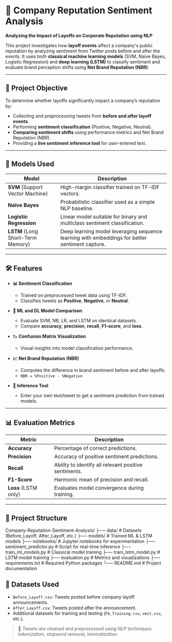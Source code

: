 # 💼 Company Reputation Sentiment Analysis

**Analyzing the Impact of Layoffs on Corporate Reputation using NLP**

This project investigates how **layoff events** affect a company's public reputation by analyzing sentiment from Twitter posts before and after the events. It uses both **classical machine learning models** (SVM, Naïve Bayes, Logistic Regression) and **deep learning (LSTM)** to classify sentiment and evaluate brand perception shifts using **Net Brand Reputation (NBR)**.

---

## 🎯 Project Objective

To determine whether layoffs significantly impact a company’s reputation by:

- Collecting and preprocessing tweets from **before and after layoff events**.
- Performing **sentiment classification** (Positive, Negative, Neutral).
- **Comparing sentiment shifts** using performance metrics and Net Brand Reputation (NBR).
- Providing a **live sentiment inference tool** for user-entered text.

---

## 🧠 Models Used

| Model | Description |
|-------|-------------|
| **SVM** (Support Vector Machine) | High-margin classifier trained on TF-IDF vectors. |
| **Naïve Bayes** | Probabilistic classifier used as a simple NLP baseline. |
| **Logistic Regression** | Linear model suitable for binary and multiclass sentiment classification. |
| **LSTM** (Long Short-Term Memory) | Deep learning model leveraging sequence learning with embeddings for better sentiment capture. |

---

## 🛠️ Features

- **📊 Sentiment Classification**
  - Trained on preprocessed tweet data using TF-IDF.
  - Classifies tweets as **Positive**, **Negative**, or **Neutral**.

- **🤖 ML and DL Model Comparison**
  - Evaluate SVM, NB, LR, and LSTM on identical datasets.
  - Compare **accuracy**, **precision**, **recall**, **F1-score**, and **loss**.

- **📉 Confusion Matrix Visualization**
  - Visual insights into model classification performance.

- **📈 Net Brand Reputation (NBR)**
  - Computes the difference in brand sentiment before and after layoffs.
  - `NBR = %Positive - %Negative`

- **📝 Inference Tool**
  - Enter your own text/tweet to get a sentiment prediction from trained models.

---

## 📊 Evaluation Metrics

| Metric | Description |
|--------|-------------|
| **Accuracy** | Percentage of correct predictions. |
| **Precision** | Accuracy of positive sentiment predictions. |
| **Recall** | Ability to identify all relevant positive sentiments. |
| **F1-Score** | Harmonic mean of precision and recall. |
| **Loss** (LSTM only) | Evaluates model convergence during training. |

---

## 📂 Project Structure

Company-Reputation-Sentiment-Analysis/
├── data/ # Datasets (Before_Layoff, After_Layoff, etc.)
├── models/ # Trained ML & LSTM models
├── notebooks/ # Jupyter notebooks for experimentation
├── sentiment_predictor.py # Script for real-time inference
├── train_ml_models.py # Classical model training
├── train_lstm_model.py # LSTM model training
├── evaluation.py # Metrics and visualizations
├── requirements.txt # Required Python packages
└── README.md # Project documentation

## 🧪 Datasets Used

- `Before_Layoff.csv`: Tweets posted before company layoff announcements.
- `After_Layoff.csv`: Tweets posted after the announcement.
- Additional datasets for training and testing (`Fb_Training.csv`, `vect.csv`, etc.).

> 📌 *Tweets are cleaned and preprocessed using NLP techniques: tokenization, stopword removal, lemmatization.*
